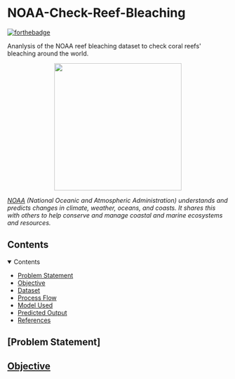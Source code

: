 # NOAA-Check-Reef-Bleaching

[![forthebadge](http://forthebadge.com/images/badges/made-with-python.svg)](http://forthebadge.com)

Ananlysis of the NOAA reef bleaching dataset to check coral reefs' bleaching around the world.

<p align="center">
<img src="https://www.worldatlas.com/r/w1200/upload/22/87/70/coral-reef-singapore-aquarium-volodymyr-goinyk.jpg" width="290">
</p>

*[NOAA](https://www.noaa.gov/) (National Oceanic and Atmospheric Administration) understands and predicts changes in climate, weather, oceans, and coasts. It shares this with others to help conserve and manage coastal and marine ecosystems and resources.*


## Contents


<details open="open">
  <summary href="#contents">Contents</summary>
  <ul>
    <li>
      <a href="#problem">Problem Statement</a>
    </li>
    <li>
      <a href="objective">Objective</a>
    </li>
    <li>
      <a href="#dataset">Dataset</a>
    </li>
    <li>
      <a href="#process">Process Flow</a>
    </li>
    <li>
      <a href="#model">Model Used</a>
    </li>
    <li>
      <a href="#output">Predicted Output</a>
    </li>
    <li>
      <a href="#references">References</a>
    </li>
  </ul>
</details>

## [Problem Statement]

## [Objective](objective)

